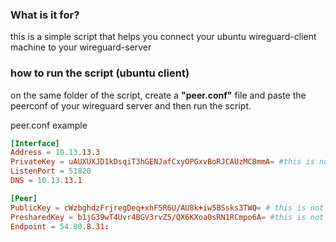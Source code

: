 ### What is it for?
this is a simple script that helps you connect your ubuntu wireguard-client machine to your wireguard-server

### how to run the script (ubuntu client)

on the same folder of the script, create a **"peer.conf"** file and paste the peerconf of your wireguard server and then run the script.

peer.conf example

```conf
[Interface]
Address = 10.13.13.3
PrivateKey = uAUXUXJD1kDsqiT3hGENJafCxyOPGxvBoRJCAUzMC8mmA= #this is not a real private key
ListenPort = 51820
DNS = 10.13.13.1

[Peer]
PublicKey = cWzbghdzFrjregDeq+xhF5R6U/AU8k+iw5BSsks3TWQ= # this is not a real key
PresharedKey = b1jG39wT4Uvr4BGV3rvZ5/QX6KXoa0sRN1RCmpo6A= #this is not a real key
Endpoint = 54.80.8.31:
```
